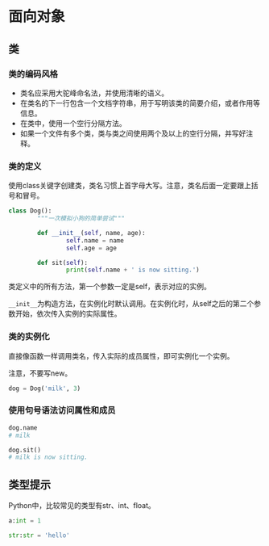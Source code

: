 
# 面向对象

## 类

###  类的编码风格

- 类名应采用大驼峰命名法，并使用清晰的语义。
- 在类名的下一行包含一个文档字符串，用于写明该类的简要介绍，或者作用等信息。
- 在类中，使用一个空行分隔方法。
- 如果一个文件有多个类，类与类之间使用两个及以上的空行分隔，并写好注释。

###  类的定义

使用class关键字创建类，类名习惯上首字母大写。注意，类名后面一定要跟上括号和冒号。

```py
class Dog():
        """一次模拟小狗的简单尝试"""

        def __init__(self, name, age):
                self.name = name
                self.age = age

        def sit(self):
                print(self.name + ' is now sitting.')
```

类定义中的所有方法，第一个参数一定是self，表示对应的实例。

`__init__`为构造方法，在实例化时默认调用。在实例化时，从self之后的第二个参数开始，依次传入实例的实际属性。


###  类的实例化

直接像函数一样调用类名，传入实际的成员属性，即可实例化一个实例。

注意，不要写new。

```py
dog = Dog('milk', 3)
```

###  使用句号语法访问属性和成员

```py
dog.name
# milk

dog.sit()
# milk is now sitting.
```

##  类型提示

Python中，比较常见的类型有str、int、float。

```py
a:int = 1

str:str = 'hello' 
```
